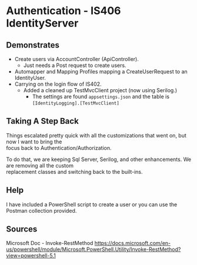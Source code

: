 # Authentication - IS406 IdentityServer

## Demonstrates

 * Create users via AccountController (ApiController).
   * Just needs a Post request to create users.
 * Automapper and Mapping Profiles mapping a CreateUserRequest to an IdentityUser.
 * Carrying on the login flow of IS402.
   * Added a cleaned up TestMvcClient project (now using Serilog.)
     * The settings are found `appsettings.json` and the table is `[IdentityLogging].[TestMvcClient]`

## Taking A Step Back
Things escalated pretty quick with all the customizations that went on, but now I want to bring the  
focus back to Authentication/Authorization.  

To do that, we are keeping Sql Server, Serilog, and other enhancements. We are removing all the custom  
replacement classes and switching back to the built-ins.  

## Help
I have included a PowerShell script to create a user or you can use the Postman collection provided.  

## Sources

Microsoft Doc - Invoke-RestMethod
https://docs.microsoft.com/en-us/powershell/module/Microsoft.PowerShell.Utility/Invoke-RestMethod?view=powershell-5.1  